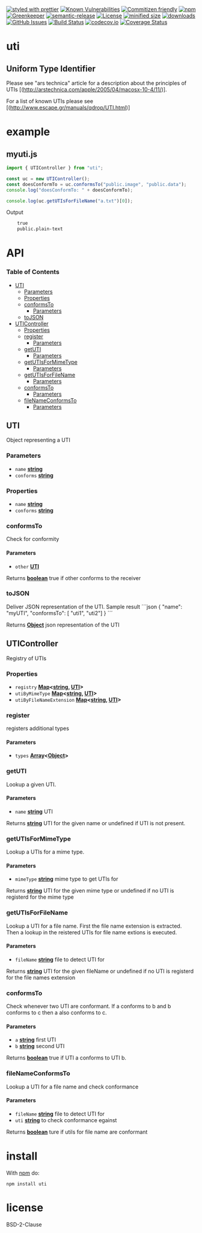[![styled with prettier](https://img.shields.io/badge/styled_with-prettier-ff69b4.svg)](https://github.com/prettier/prettier)
[![Known Vulnerabilities](https://snyk.io/test/github/arlac77/uti/badge.svg)](https://snyk.io/test/github/arlac77/uti)
[![Commitizen friendly](https://img.shields.io/badge/commitizen-friendly-brightgreen.svg)](http://commitizen.github.io/cz-cli/)
[![npm](https://img.shields.io/npm/v/uti.svg)](https://www.npmjs.com/package/uti)
[![Greenkeeper](https://badges.greenkeeper.io/arlac77/uti.svg)](https://greenkeeper.io/)
[![semantic-release](https://img.shields.io/badge/%20%20%F0%9F%93%A6%F0%9F%9A%80-semantic--release-e10079.svg)](https://github.com/arlac77/uti)
[![License](https://img.shields.io/badge/License-BSD%203--Clause-blue.svg)](https://opensource.org/licenses/BSD-3-Clause)
[![minified size](https://badgen.net/bundlephobia/min/uti)](https://bundlephobia.com/result?p=uti)
[![downloads](http://img.shields.io/npm/dm/uti.svg?style=flat-square)](https://npmjs.org/package/uti)
[![GitHub Issues](https://img.shields.io/github/issues/arlac77/uti.svg?style=flat-square)](https://github.com/arlac77/uti/issues)
[![Build Status](https://secure.travis-ci.org/arlac77/uti.png)](http://travis-ci.org/arlac77/uti)
[![codecov.io](http://codecov.io/github/arlac77/uti/coverage.svg?branch=master)](http://codecov.io/github/arlac77/uti?branch=master)
[![Coverage Status](https://coveralls.io/repos/arlac77/uti/badge.svg)](https://coveralls.io/r/arlac77/uti)

# uti

## Uniform Type Identifier

Please see "ars technica" article for a description about the principles of UTIs [(http://arstechnica.com/apple/2005/04/macosx-10-4/11/)].

For a list of known UTIs please see \[(<http://www.escape.gr/manuals/qdrop/UTI.html>)]

# example

## myuti.js

<!-- skip-example -->

```javascript
import { UTIController } from "uti";

const uc = new UTIController();
const doesConformTo = uc.conformsTo("public.image", "public.data");
console.log("doesConformTo: " + doesConformTo);

console.log(uc.getUTIsForFileName("a.txt")[0]);
```

Output

```txt
    true
    public.plain-text
```

# API

<!-- Generated by documentation.js. Update this documentation by updating the source code. -->

### Table of Contents

-   [UTI](#uti)
    -   [Parameters](#parameters)
    -   [Properties](#properties)
    -   [conformsTo](#conformsto)
        -   [Parameters](#parameters-1)
    -   [toJSON](#tojson)
-   [UTIController](#uticontroller)
    -   [Properties](#properties-1)
    -   [register](#register)
        -   [Parameters](#parameters-2)
    -   [getUTI](#getuti)
        -   [Parameters](#parameters-3)
    -   [getUTIsForMimeType](#getutisformimetype)
        -   [Parameters](#parameters-4)
    -   [getUTIsForFileName](#getutisforfilename)
        -   [Parameters](#parameters-5)
    -   [conformsTo](#conformsto-1)
        -   [Parameters](#parameters-6)
    -   [fileNameConformsTo](#filenameconformsto)
        -   [Parameters](#parameters-7)

## UTI

Object representing a UTI

### Parameters

-   `name` **[string](https://developer.mozilla.org/docs/Web/JavaScript/Reference/Global_Objects/String)** 
-   `conforms` **[string](https://developer.mozilla.org/docs/Web/JavaScript/Reference/Global_Objects/String)** 

### Properties

-   `name` **[string](https://developer.mozilla.org/docs/Web/JavaScript/Reference/Global_Objects/String)** 
-   `conforms` **[string](https://developer.mozilla.org/docs/Web/JavaScript/Reference/Global_Objects/String)** 

### conformsTo

Check for conformity

#### Parameters

-   `other` **[UTI](#uti)** 

Returns **[boolean](https://developer.mozilla.org/docs/Web/JavaScript/Reference/Global_Objects/Boolean)** true if other conforms to the receiver

### toJSON

Deliver JSON representation of the UTI.
Sample result
´´´json
{
  "name": "myUTI",
  "conformsTo": [ "uti1", "uti2"]
}
´´´

Returns **[Object](https://developer.mozilla.org/docs/Web/JavaScript/Reference/Global_Objects/Object)** json representation of the UTI

## UTIController

Registry of UTIs

### Properties

-   `registry` **[Map](https://developer.mozilla.org/docs/Web/JavaScript/Reference/Global_Objects/Map)&lt;[string](https://developer.mozilla.org/docs/Web/JavaScript/Reference/Global_Objects/String), [UTI](#uti)>** 
-   `utiByMimeType` **[Map](https://developer.mozilla.org/docs/Web/JavaScript/Reference/Global_Objects/Map)&lt;[string](https://developer.mozilla.org/docs/Web/JavaScript/Reference/Global_Objects/String), [UTI](#uti)>** 
-   `utiByFileNameExtension` **[Map](https://developer.mozilla.org/docs/Web/JavaScript/Reference/Global_Objects/Map)&lt;[string](https://developer.mozilla.org/docs/Web/JavaScript/Reference/Global_Objects/String), [UTI](#uti)>** 

### register

registers additional types

#### Parameters

-   `types` **[Array](https://developer.mozilla.org/docs/Web/JavaScript/Reference/Global_Objects/Array)&lt;[Object](https://developer.mozilla.org/docs/Web/JavaScript/Reference/Global_Objects/Object)>** 

### getUTI

Lookup a given UTI.

#### Parameters

-   `name` **[string](https://developer.mozilla.org/docs/Web/JavaScript/Reference/Global_Objects/String)** UTI

Returns **[string](https://developer.mozilla.org/docs/Web/JavaScript/Reference/Global_Objects/String)** UTI for the given name or undefined if UTI is not present.

### getUTIsForMimeType

Lookup a UTIs for a mime type.

#### Parameters

-   `mimeType` **[string](https://developer.mozilla.org/docs/Web/JavaScript/Reference/Global_Objects/String)** mime type to get UTIs for

Returns **[string](https://developer.mozilla.org/docs/Web/JavaScript/Reference/Global_Objects/String)** UTI for the given mime type or undefined if no UTI is registerd for the mime type

### getUTIsForFileName

Lookup a UTI for a file name.
First the file name extension is extracted.
Then a lookup in the reistered UTIs for file name extions is executed.

#### Parameters

-   `fileName` **[string](https://developer.mozilla.org/docs/Web/JavaScript/Reference/Global_Objects/String)** file to detect UTI for

Returns **[string](https://developer.mozilla.org/docs/Web/JavaScript/Reference/Global_Objects/String)** UTI for the given fileName or undefined if no UTI is registerd for the file names extension

### conformsTo

Check whenever two UTI are conformant.
If a conforms to b and b conforms to c then a also conforms to c.

#### Parameters

-   `a` **[string](https://developer.mozilla.org/docs/Web/JavaScript/Reference/Global_Objects/String)** first UTI
-   `b` **[string](https://developer.mozilla.org/docs/Web/JavaScript/Reference/Global_Objects/String)** second UTI

Returns **[boolean](https://developer.mozilla.org/docs/Web/JavaScript/Reference/Global_Objects/Boolean)** true if UTI a conforms to UTI b.

### fileNameConformsTo

Lookup a UTI for a file name and check conformance

#### Parameters

-   `fileName` **[string](https://developer.mozilla.org/docs/Web/JavaScript/Reference/Global_Objects/String)** file to detect UTI for
-   `uti` **[string](https://developer.mozilla.org/docs/Web/JavaScript/Reference/Global_Objects/String)** to check conformance egainst

Returns **[boolean](https://developer.mozilla.org/docs/Web/JavaScript/Reference/Global_Objects/Boolean)** ture if utils for file name are conformant

# install

With [npm](http://npmjs.org) do:

```shell
npm install uti
```

# license

BSD-2-Clause
